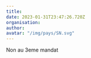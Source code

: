 ```yaml
---
title: 
date: 2023-01-31T23:47:26.720Z
organisation: 
author: 
avatar: "/img/pays/SN.svg"
---
```


Non au 3eme mandat